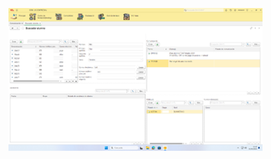 ![imgtest](https://raw.githubusercontent.com/aefimovru/1c_cat/348a389a777e639ba73fce4d26275c065ccd920d/2024-04-21.png)
